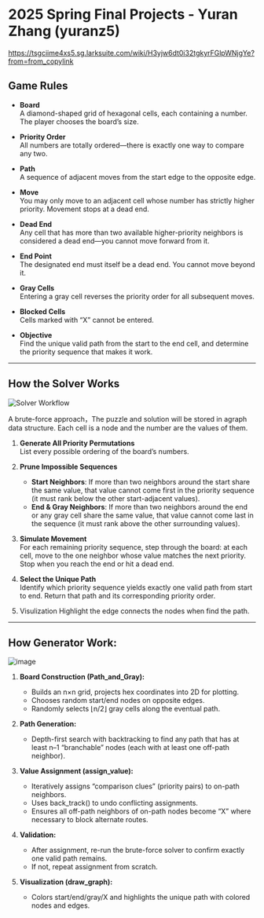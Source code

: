 # 2025 Spring Final Projects - Yuran Zhang (yuranz5)

https://tsgciime4xs5.sg.larksuite.com/wiki/H3yjw6dt0i32tgkyrFGlpWNjgYe?from=from_copylink

## Game Rules

- **Board**  
  A diamond-shaped grid of hexagonal cells, each containing a number. The player chooses the board’s size.

- **Priority Order**  
  All numbers are totally ordered—there is exactly one way to compare any two.

- **Path**  
  A sequence of adjacent moves from the start edge to the opposite edge.
  
- **Move**  
  You may only move to an adjacent cell whose number has strictly higher priority. Movement stops at a dead end.

- **Dead End**  
  Any cell that has more than two available higher-priority neighbors is considered a dead end—you cannot move forward from it.

- **End Point**  
  The designated end must itself be a dead end. You cannot move beyond it.

- **Gray Cells**  
  Entering a gray cell reverses the priority order for all subsequent moves.

- **Blocked Cells**  
  Cells marked with “X” cannot be entered.

- **Objective**  
  Find the unique valid path from the start to the end cell, and determine the priority sequence that makes it work.

---

## How the Solver Works

![Solver Workflow](https://github.com/user-attachments/assets/477cb020-c976-4bd5-a769-7e4e834a32f2)

A brute-force approach，The puzzle and solution will be stored in agraph data structure. Each cell is a node and the number are the values of them.

1. **Generate All Priority Permutations**  
   List every possible ordering of the board’s numbers.

2. **Prune Impossible Sequences**  
   - **Start Neighbors**: If more than two neighbors around the start share the same value, that value cannot come first in the priority sequence (it must rank below the other start-adjacent values).  
   - **End & Gray Neighbors**: If more than two neighbors around the end or any gray cell share the same value, that value cannot come last in the sequence (it must rank above the other surrounding values).

3. **Simulate Movement**  
   For each remaining priority sequence, step through the board: at each cell, move to the one neighbor whose value matches the next priority. Stop when you reach the end or hit a dead end.

4. **Select the Unique Path**  
   Identify which priority sequence yields exactly one valid path from start to end. Return that path and its corresponding priority order.
5. Visulization
   Highlight the edge connects the nodes when find the path.

---

## How Generator Work:
![image](https://github.com/user-attachments/assets/c1724215-86fd-4025-a527-bb1c114ffb57)

1. **Board Construction (Path_and_Gray):**
   - Builds an n×n grid, projects hex coordinates into 2D for plotting.
   - Chooses random start/end nodes on opposite edges.
   - Randomly selects ⌊n/2⌋ gray cells along the eventual path.

2. **Path Generation:**
   - Depth-first search with backtracking to find any path that has at least n–1 “branchable” nodes (each with at least one off-path neighbor).

3. **Value Assignment (assign_value):**
   - Iteratively assigns “comparison clues” (priority pairs) to on-path neighbors.
   - Uses back_track() to undo conflicting assignments.
   - Ensures all off-path neighbors of on-path nodes become “X” where necessary to block alternate routes.

4. **Validation:**
   - After assignment, re-run the brute-force solver to confirm exactly one valid path remains.
   - If not, repeat assignment from scratch.

5. **Visualization (draw_graph):**
   - Colors start/end/gray/X and highlights the unique path with colored nodes and edges.

